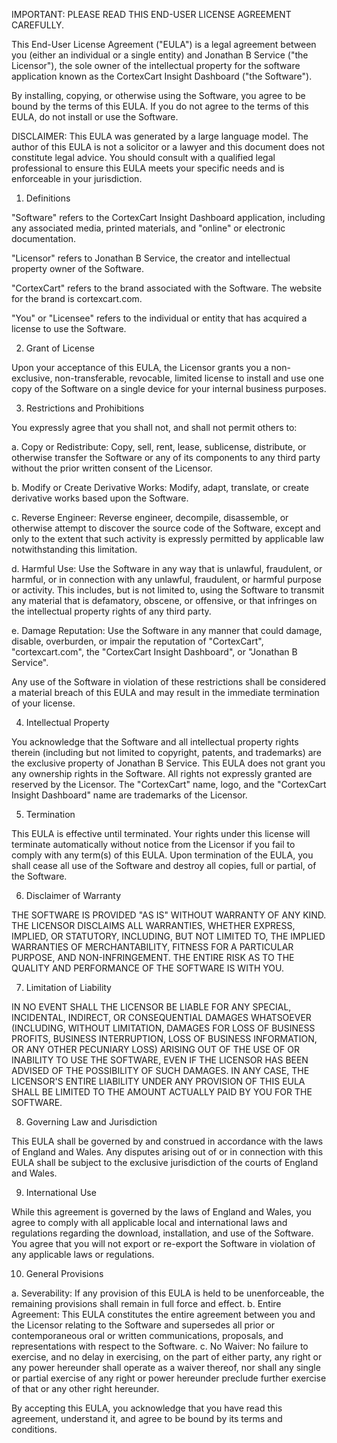 IMPORTANT: PLEASE READ THIS END-USER LICENSE AGREEMENT CAREFULLY.

This End-User License Agreement ("EULA") is a legal agreement between you (either an individual or a single entity) and Jonathan B Service ("the Licensor"), the sole owner of the intellectual property for the software application known as the CortexCart Insight Dashboard ("the Software").

By installing, copying, or otherwise using the Software, you agree to be bound by the terms of this EULA. If you do not agree to the terms of this EULA, do not install or use the Software.

DISCLAIMER: This EULA was generated by a large language model. The author of this EULA is not a solicitor or a lawyer and this document does not constitute legal advice. You should consult with a qualified legal professional to ensure this EULA meets your specific needs and is enforceable in your jurisdiction.

1. Definitions

"Software" refers to the CortexCart Insight Dashboard application, including any associated media, printed materials, and "online" or electronic documentation.

"Licensor" refers to Jonathan B Service, the creator and intellectual property owner of the Software.

"CortexCart" refers to the brand associated with the Software. The website for the brand is cortexcart.com.

"You" or "Licensee" refers to the individual or entity that has acquired a license to use the Software.

2. Grant of License

Upon your acceptance of this EULA, the Licensor grants you a non-exclusive, non-transferable, revocable, limited license to install and use one copy of the Software on a single device for your internal business purposes.

3. Restrictions and Prohibitions

You expressly agree that you shall not, and shall not permit others to:

a.  Copy or Redistribute: Copy, sell, rent, lease, sublicense, distribute, or otherwise transfer the Software or any of its components to any third party without the prior written consent of the Licensor.

b.  Modify or Create Derivative Works: Modify, adapt, translate, or create derivative works based upon the Software.

c.  Reverse Engineer: Reverse engineer, decompile, disassemble, or otherwise attempt to discover the source code of the Software, except and only to the extent that such activity is expressly permitted by applicable law notwithstanding this limitation.

d.  Harmful Use: Use the Software in any way that is unlawful, fraudulent, or harmful, or in connection with any unlawful, fraudulent, or harmful purpose or activity. This includes, but is not limited to, using the Software to transmit any material that is defamatory, obscene, or offensive, or that infringes on the intellectual property rights of any third party.

e.  Damage Reputation: Use the Software in any manner that could damage, disable, overburden, or impair the reputation of "CortexCart", "cortexcart.com", the "CortexCart Insight Dashboard", or "Jonathan B Service".

Any use of the Software in violation of these restrictions shall be considered a material breach of this EULA and may result in the immediate termination of your license.

4. Intellectual Property

You acknowledge that the Software and all intellectual property rights therein (including but not limited to copyright, patents, and trademarks) are the exclusive property of Jonathan B Service. This EULA does not grant you any ownership rights in the Software. All rights not expressly granted are reserved by the Licensor. The "CortexCart" name, logo, and the "CortexCart Insight Dashboard" name are trademarks of the Licensor.

5. Termination

This EULA is effective until terminated. Your rights under this license will terminate automatically without notice from the Licensor if you fail to comply with any term(s) of this EULA. Upon termination of the EULA, you shall cease all use of the Software and destroy all copies, full or partial, of the Software.

6. Disclaimer of Warranty

THE SOFTWARE IS PROVIDED "AS IS" WITHOUT WARRANTY OF ANY KIND. THE LICENSOR DISCLAIMS ALL WARRANTIES, WHETHER EXPRESS, IMPLIED, OR STATUTORY, INCLUDING, BUT NOT LIMITED TO, THE IMPLIED WARRANTIES OF MERCHANTABILITY, FITNESS FOR A PARTICULAR PURPOSE, AND NON-INFRINGEMENT. THE ENTIRE RISK AS TO THE QUALITY AND PERFORMANCE OF THE SOFTWARE IS WITH YOU.

7. Limitation of Liability

IN NO EVENT SHALL THE LICENSOR BE LIABLE FOR ANY SPECIAL, INCIDENTAL, INDIRECT, OR CONSEQUENTIAL DAMAGES WHATSOEVER (INCLUDING, WITHOUT LIMITATION, DAMAGES FOR LOSS OF BUSINESS PROFITS, BUSINESS INTERRUPTION, LOSS OF BUSINESS INFORMATION, OR ANY OTHER PECUNIARY LOSS) ARISING OUT OF THE USE OF OR INABILITY TO USE THE SOFTWARE, EVEN IF THE LICENSOR HAS BEEN ADVISED OF THE POSSIBILITY OF SUCH DAMAGES. IN ANY CASE, THE LICENSOR'S ENTIRE LIABILITY UNDER ANY PROVISION OF THIS EULA SHALL BE LIMITED TO THE AMOUNT ACTUALLY PAID BY YOU FOR THE SOFTWARE.

8. Governing Law and Jurisdiction

This EULA shall be governed by and construed in accordance with the laws of England and Wales. Any disputes arising out of or in connection with this EULA shall be subject to the exclusive jurisdiction of the courts of England and Wales.

9. International Use

While this agreement is governed by the laws of England and Wales, you agree to comply with all applicable local and international laws and regulations regarding the download, installation, and use of the Software. You agree that you will not export or re-export the Software in violation of any applicable laws or regulations.

10. General Provisions

a.  Severability: If any provision of this EULA is held to be unenforceable, the remaining provisions shall remain in full force and effect.
b.  Entire Agreement: This EULA constitutes the entire agreement between you and the Licensor relating to the Software and supersedes all prior or contemporaneous oral or written communications, proposals, and representations with respect to the Software.
c.  No Waiver: No failure to exercise, and no delay in exercising, on the part of either party, any right or any power hereunder shall operate as a waiver thereof, nor shall any single or partial exercise of any right or power hereunder preclude further exercise of that or any other right hereunder.

By accepting this EULA, you acknowledge that you have read this agreement, understand it, and agree to be bound by its terms and conditions.
